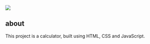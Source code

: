 <p>
   <a href="https://iamlucasmagalhaes.github.io/guessing-game/">
    <img src="image/Calculator.png">
   </a>
</p>

## about
This project is a calculator, built using HTML, CSS and JavaScript.
